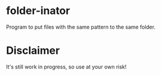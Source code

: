 # folder-inator
Program to put files with the same pattern to the same folder.

# Disclaimer
It's still work in progress, so use at your own risk!
